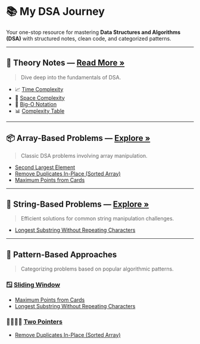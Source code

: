 # 📚 My DSA Journey

Your one-stop resource for mastering **Data Structures and Algorithms (DSA)** with structured notes, clean code, and categorized patterns.

---

## 📘 Theory Notes — [Read More »](./0-Theory/Readme.md)

> Dive deep into the fundamentals of DSA.

- 📈 [Time Complexity](./0-Theory/01-time-complexity.md)
- 🧠 [Space Complexity](./0-Theory/02-space-complexity.md)
- 🧮 [Big-O Notation](./0-Theory/03-big-o-notation.md)
- 📊 [Complexity Table](./0-Theory/04-complexity-table.md)

---

## 📦 Array-Based Problems — [Explore »](./1-Array/Readme.md)

> Classic DSA problems involving array manipulation.

- [Second Largest Element](./1-Array/SecondLargestElement.java)
- [Remove Duplicates In-Place (Sorted Array)](./1-Array/RemoveDuplicatesFromSortedArray.java)
- [Maximum Points from Cards](./1-Array/MaximunPoints.java)

---

## 🧵 String-Based Problems — [Explore »](./2-String/Readme.md)

> Efficient solutions for common string manipulation challenges.

- [Longest Substring Without Repeating Characters](./2-String/LongestSubstring.java)

---

## 🔁 Pattern-Based Approaches

> Categorizing problems based on popular algorithmic patterns.

### 🪟 [Sliding Window](./Patterns/sliding-window.md)

- [Maximum Points from Cards](./Patterns/SlidingWindow/MaximunPoints.java)
- [Longest Substring Without Repeating Characters](./Patterns/SlidingWindow/LongestSubstring.java)

### 🧍‍♂️🧍‍♀️ [Two Pointers](./Patterns/TwoPointers/Readme.md)

- [Remove Duplicates In-Place (Sorted Array)](./Patterns/TwoPointers/RemoveDuplicatesFromSortedArray.java)
